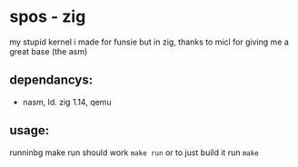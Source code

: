# spos - zig
my stupid kernel i made for funsie but in zig, thanks to micl for giving me a great base (the asm)
## dependancys:
- nasm, ld. zig 1.14, qemu
## usage:
runninbg make run should work
```make run```
or to just build it run
```make```
